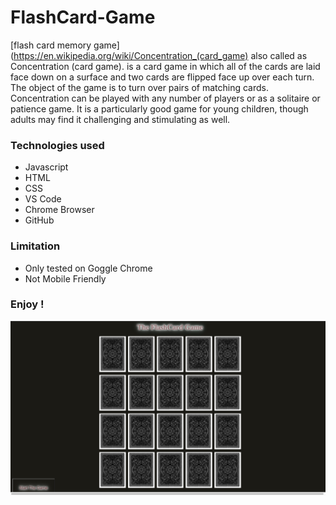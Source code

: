 # FlashCard-Game
[flash card memory game](https://en.wikipedia.org/wiki/Concentration_(card_game) also called as Concentration (card game). is a card game in which all of the cards are laid face down on a surface and two cards are flipped face up over each turn. The object of the game is to turn over pairs of matching cards. Concentration can be played with any number of players or as a solitaire or patience game. It is a particularly good game for young children, though adults may find it challenging and stimulating as well.

### Technologies used
- Javascript
- HTML
- CSS
- VS Code
- Chrome Browser
- GitHub

### Limitation
- Only tested on Goggle Chrome
- Not Mobile Friendly

### Enjoy !
![img](img/FlashCard-Game.png)